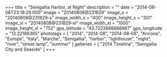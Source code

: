 +++
title = "Senigallia Harbor, at Night"
description = ""
date = "2014-08-08T23:18:29.000"
image = "20140808@231829"
image_s = "20140808@231829-s"
image_width_s = "400"
image_height_s = "301"
image_xl = "20140808@231829-xl"
image_width_xl = "1000"
image_height_xl = "752"
gps_latitude = "43.7222666666667"
gps_longitude = "13.22186385"
phototags = [ "2014", "2014-08", "2014-08-08", "Ancona", "Europe", "Italy", "Marche", "Senigallia", "harbor", "lighthouse", "night", "river", "street lamp", "summer" ]
galleries = [ "2014 Timeline", "Senigallia City and Seaside" ]
+++
